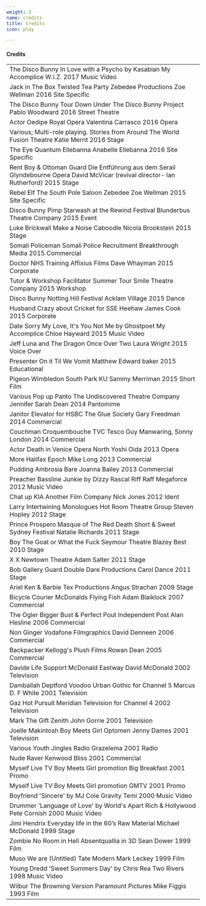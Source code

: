 ```yaml
---
weight: 3
name: credits
title: Credits
icon: play

---
```


#### Credits

<div class="cf f4">
<table class="collapse"><!-- table table-hover -->
<tbody>
<tr class="hover-bg-near-white transition">
<td class="pt3 pb3">
  <span class="db b">The Disco Bunny</span>
  <span class="black">In Love with a Psycho by Kasabian</span>
  <span class="db ttu tracked fw4">My Accomplice</span>
  <span class="db ttu tracked-mega f5 fw5 mb2">W.I.Z.</span>
  <span class="ba b--moon-gray f5 ts1-white bg-light-gray br-pill serif i pa2 ma2">2017</span>
  <span class="ba b--moon-gray f5 ts1-white bg-light-gray br-pill serif i pa2 ml2">Music Video</span>
</td>
</tr>
<tr class="hover-bg-near-white transition">
<td class="pt3 pb3">
  <span class="db b">Jack in The Box</span>
  <span class="black">Twisted Tea Party</span>
  <span class="db ttu tracked fw4">Zebedee Productions</span>
  <span class="db ttu tracked-mega f5 fw5 mb2">Zoe Wellman</span>
  <span class="ba b--moon-gray f5 ts1-white bg-light-gray br-pill serif i pa2 ma2">2016</span>
  <span class="ba b--moon-gray f5 ts1-white bg-light-gray br-pill serif i pa2 ml2">Site Specific</span></td>
</tr>
<tr class="hover-bg-near-white transition">
<td class="pt3 pb3">
  <span class="db b">The Disco Bunny</span>
  <span class="black">Tour Down Under</span>
  <span class="db ttu tracked fw4">The Disco Bunny Project</span>
  <span class="db ttu tracked-mega f5 fw5 mb2">Pablo Woodward</span>
  <span class="ba b--moon-gray f5 ts1-white bg-light-gray br-pill serif i pa2 ma2">2016</span>
  <span class="ba b--moon-gray f5 ts1-white bg-light-gray br-pill serif i pa2 ml2">Street Theatre</span></td>
</tr>
<tr class="hover-bg-near-white transition">
<td class="pt3 pb3">
  <span class="db b">Actor</span>
  <span class="black">Oedipe</span>
  <span class="db ttu tracked fw4">Royal Opera</span>
  <span class="db ttu tracked-mega f5 fw5 mb2">Valentina Carrasco</span>
  <span class="ba b--moon-gray f5 ts1-white bg-light-gray br-pill serif i pa2 ma2">2016</span>
  <span class="ba b--moon-gray f5 ts1-white bg-light-gray br-pill serif i pa2 ml2">Opera</span></td>
</tr>
<tr class="hover-bg-near-white transition">
<td class="pt3 pb3">
  <span class="db b">Various; Multi-role playing.</span>
  <span class="black">Stories from Around The World</span>
  <span class="db ttu tracked fw4">Fusion Theatre</span>
  <span class="db ttu tracked-mega f5 fw5 mb2">Katie Merrit</span>
  <span class="ba b--moon-gray f5 ts1-white bg-light-gray br-pill serif i pa2 ma2">2016</span>
  <span class="ba b--moon-gray f5 ts1-white bg-light-gray br-pill serif i pa2 ml2">Stage</span></td>
</tr>
<tr class="hover-bg-near-white transition">
<td class="pt3 pb3">
  <span class="db b">The Eye</span>
  <span class="black">Quantum</span>
  <span class="db ttu tracked fw4">Ellebanna</span>
  <span class="db ttu tracked-mega f5 fw5 mb2">Anabelle Ellebanna</span>
  <span class="ba b--moon-gray f5 ts1-white bg-light-gray br-pill serif i pa2 ma2">2016</span>
  <span class="ba b--moon-gray f5 ts1-white bg-light-gray br-pill serif i pa2 ml2">Site Specific</span></td>
</tr>
<tr class="hover-bg-near-white transition">
<td class="pt3 pb3">
  <span class="db b">Rent Boy & Ottoman Guard</span>
  <span class="black">Die Entführung aus dem Serail</span>
  <span class="db ttu tracked fw4">Glyndebourne Opera</span>
  <span class="db ttu tracked-mega f5 fw5 mb2">David McVicar (revival director- Ian Rutherford)</span>
  <span class="ba b--moon-gray f5 ts1-white bg-light-gray br-pill serif i pa2 ma2">2015</span>
  <span class="ba b--moon-gray f5 ts1-white bg-light-gray br-pill serif i pa2 ml2">Stage</span></td>
</tr>
<tr class="hover-bg-near-white transition">
<td class="pt3 pb3">
  <span class="db b">Rebel Elf</span>
  <span class="black">The South Pole Saloon</span>
  <span class="db ttu tracked fw4">Zebedee</span>
  <span class="db ttu tracked-mega f5 fw5 mb2">Zoe Wellman</span>
  <span class="ba b--moon-gray f5 ts1-white bg-light-gray br-pill serif i pa2 ma2">2015</span>
  <span class="ba b--moon-gray f5 ts1-white bg-light-gray br-pill serif i pa2 ml2">Site Specific</span></td>
</tr>
<tr class="hover-bg-near-white transition">
<td class="pt3 pb3">
  <span class="db b">Disco Bunny Pimp</span>
  <span class="black">Starwash at the Rewind Festival</span>
  <span class="db ttu tracked fw4">Blunderbus Theatre Company</span>
  <span class="ba b--moon-gray f5 ts1-white bg-light-gray br-pill serif i pa2 ma2">2015</span>
  <span class="ba b--moon-gray f5 ts1-white bg-light-gray br-pill serif i pa2 ml2">Event</span></td>
</tr>
<tr class="hover-bg-near-white transition">
<td class="pt3 pb3">
  <span class="db b">Luke Brickwall</span>
  <span class="black">Make a Noise</span>
  <span class="db ttu tracked fw4">Caboodle</span>
  <span class="db ttu tracked-mega f5 fw5 mb2">Nicola Brookstein</span>
  <span class="ba b--moon-gray f5 ts1-white bg-light-gray br-pill serif i pa2 ma2">2015</span>
  <span class="ba b--moon-gray f5 ts1-white bg-light-gray br-pill serif i pa2 ml2">Stage</span></td>
</tr>
<tr class="hover-bg-near-white transition">
<td class="pt3 pb3">
  <span class="db b">Somali Policeman</span>
  <span class="black">Somali Police Recruitment</span>
  <span class="db ttu tracked fw4">Breakthrough Media</span>
  <span class="ba b--moon-gray f5 ts1-white bg-light-gray br-pill serif i pa2 ma2">2015</span>
  <span class="ba b--moon-gray f5 ts1-white bg-light-gray br-pill serif i pa2 ml2">Commercial</span></td>
</tr>
<tr class="hover-bg-near-white transition">
<td class="pt3 pb3">
  <span class="db b">Doctor</span>
  <span class="black">NHS Training</span>
  <span class="db ttu tracked fw4">Affixius Films</span>
  <span class="db ttu tracked-mega f5 fw5 mb2">Dave Whayman</span>
  <span class="ba b--moon-gray f5 ts1-white bg-light-gray br-pill serif i pa2 ma2">2015</span>
  <span class="ba b--moon-gray f5 ts1-white bg-light-gray br-pill serif i pa2 ml2">Corporate</span></td>
</tr>
<tr class="hover-bg-near-white transition">
<td class="pt3 pb3">
  <span class="db b">Tutor & Workshop Facilitator</span>
  <span class="black">Summer Tour</span>
  <span class="db ttu tracked fw4">Smile Theatre Company</span>
  <span class="ba b--moon-gray f5 ts1-white bg-light-gray br-pill serif i pa2 ma2">2015</span>
  <span class="ba b--moon-gray f5 ts1-white bg-light-gray br-pill serif i pa2 ml2">Workshop</span></td>
</tr>
<tr class="hover-bg-near-white transition">
<td class="pt3 pb3">
  <span class="db b">Disco Bunny</span>
  <span class="black">Notting Hill Festival</span>
  <span class="db ttu tracked fw4">Acklam Village</span>
  <span class="ba b--moon-gray f5 ts1-white bg-light-gray br-pill serif i pa2 ma2">2015</span>
  <span class="ba b--moon-gray f5 ts1-white bg-light-gray br-pill serif i pa2 ml2">Dance</span></td>
</tr>
<tr class="hover-bg-near-white transition">
<td class="pt3 pb3">
  <span class="db b">Husband</span>
  <span class="black">Crazy about Cricket for SSE</span>
  <span class="db ttu tracked fw4">Heehaw</span>
  <span class="db ttu tracked-mega f5 fw5 mb2">James Cook</span>
  <span class="ba b--moon-gray f5 ts1-white bg-light-gray br-pill serif i pa2 ma2">2015</span>
  <span class="ba b--moon-gray f5 ts1-white bg-light-gray br-pill serif i pa2 ml2">Corporate</span></td>
</tr>
<tr class="hover-bg-near-white transition">
<td class="pt3 pb3">
  <span class="db b">Date</span>
  <span class="black">Sorry My Love, It's You Not Me by Ghostpoet</span>
  <span class="db ttu tracked fw4">My Accomplice</span>
  <span class="db ttu tracked-mega f5 fw5 mb2">Chloe Hayward</span>
  <span class="ba b--moon-gray f5 ts1-white bg-light-gray br-pill serif i pa2 ma2">2015</span>
  <span class="ba b--moon-gray f5 ts1-white bg-light-gray br-pill serif i pa2 ml2">Music Video</span></td>
</tr>
<tr class="hover-bg-near-white transition">
<td class="pt3 pb3">
  <span class="db b">Jeff</span>
  <span class="black">Luna and The Dragon</span>
  <span class="db ttu tracked fw4">Once Over Two</span>
  <span class="db ttu tracked-mega f5 fw5 mb2">Laura Wright</span>
  <span class="ba b--moon-gray f5 ts1-white bg-light-gray br-pill serif i pa2 ma2">2015</span>
  <span class="ba b--moon-gray f5 ts1-white bg-light-gray br-pill serif i pa2 ml2">Voice Over</span></td>
</tr>
<tr class="hover-bg-near-white transition">
<td class="pt3 pb3">
  <span class="db b">Presenter</span>
  <span class="black">On it Til We Vomit</span>
  <span class="db ttu tracked-mega f5 fw5 mb2">Matthew Edward baker</span>
  <span class="ba b--moon-gray f5 ts1-white bg-light-gray br-pill serif i pa2 ma2">2015</span>
  <span class="ba b--moon-gray f5 ts1-white bg-light-gray br-pill serif i pa2 ml2">Educational</span></td>
</tr>
<tr class="hover-bg-near-white transition">
<td class="pt3 pb3">
  <span class="db b">Pigeon</span>
  <span class="black">Wimbledon South Park</span>
  <span class="db ttu tracked fw4">KU</span>
  <span class="db ttu tracked-mega f5 fw5 mb2">Sammy Merriman</span>
  <span class="ba b--moon-gray f5 ts1-white bg-light-gray br-pill serif i pa2 ma2">2015</span>
  <span class="ba b--moon-gray f5 ts1-white bg-light-gray br-pill serif i pa2 ml2">Short Film</span></td>
</tr>
<tr class="hover-bg-near-white transition">
<td class="pt3 pb3">
  <span class="db b">Various</span>
  <span class="black">Pop up Panto</span>
  <span class="db ttu tracked fw4">The Undiscovered Theatre Company</span>
  <span class="db ttu tracked-mega f5 fw5 mb2">Jennifer Sarah Dean</span>
  <span class="ba b--moon-gray f5 ts1-white bg-light-gray br-pill serif i pa2 ma2">2014</span>
  <span class="ba b--moon-gray f5 ts1-white bg-light-gray br-pill serif i pa2 ml2">Pantomime</span></td>
</tr>
<tr class="hover-bg-near-white transition">
<td class="pt3 pb3">
  <span class="db b">Janitor</span>
  <span class="black">Elevator for HSBC</span>
  <span class="db ttu tracked fw4">The Glue Society</span>
  <span class="db ttu tracked-mega f5 fw5 mb2">Gary Freedman</span>
  <span class="ba b--moon-gray f5 ts1-white bg-light-gray br-pill serif i pa2 ma2">2014</span>
  <span class="ba b--moon-gray f5 ts1-white bg-light-gray br-pill serif i pa2 ml2">Commercial</span></td>
</tr>
<tr class="hover-bg-near-white transition">
<td class="pt3 pb3">
  <span class="db b">Couchman</span>
  <span class="black">Croquembouche TVC</span>
  <span class="db ttu tracked fw4">Tesco</span>
  <span class="db ttu tracked-mega f5 fw5 mb2">Guy Manwaring, Sonny London</span>
  <span class="ba b--moon-gray f5 ts1-white bg-light-gray br-pill serif i pa2 ma2">2014</span>
  <span class="ba b--moon-gray f5 ts1-white bg-light-gray br-pill serif i pa2 ml2">Commercial</span></td>
</tr>
<tr class="hover-bg-near-white transition">
<td class="pt3 pb3">
  <span class="db b">Actor</span>
  <span class="black">Death in Venice</span>
  <span class="db ttu tracked fw4">Opera North</span>
  <span class="db ttu tracked-mega f5 fw5 mb2">Yoshi Oida</span>
  <span class="ba b--moon-gray f5 ts1-white bg-light-gray br-pill serif i pa2 ma2">2013</span>
  <span class="ba b--moon-gray f5 ts1-white bg-light-gray br-pill serif i pa2 ml2">Opera</span></td>
</tr>
<tr class="hover-bg-near-white transition">
<td class="pt3 pb3">
  <span class="db b">More</span>
  <span class="black">Halifax</span>
  <span class="db ttu tracked fw4">Epoch</span>
  <span class="db ttu tracked-mega f5 fw5 mb2">Mike Long</span>
  <span class="ba b--moon-gray f5 ts1-white bg-light-gray br-pill serif i pa2 ma2">2013</span>
  <span class="ba b--moon-gray f5 ts1-white bg-light-gray br-pill serif i pa2 ml2">Commercial</span></td>
</tr>
<tr class="hover-bg-near-white transition">
<td class="pt3 pb3">
  <span class="db b">Pudding</span>
  <span class="black">Ambrosia</span>
  <span class="db ttu tracked fw4">Bare</span>
  <span class="db ttu tracked-mega f5 fw5 mb2">Joanna Bailey</span>
  <span class="ba b--moon-gray f5 ts1-white bg-light-gray br-pill serif i pa2 ma2">2013</span>
  <span class="ba b--moon-gray f5 ts1-white bg-light-gray br-pill serif i pa2 ml2">Commercial</span></td>
</tr>
<tr class="hover-bg-near-white transition">
<td class="pt3 pb3">
  <span class="db b">Preacher</span>
  <span class="black">Bassline Junkie by Dizzy Rascal</span>
  <span class="db ttu tracked fw4">Riff Raff</span>
  <span class="db ttu tracked-mega f5 fw5 mb2">Megaforce</span>
  <span class="ba b--moon-gray f5 ts1-white bg-light-gray br-pill serif i pa2 ma2">2012</span>
  <span class="ba b--moon-gray f5 ts1-white bg-light-gray br-pill serif i pa2 ml2">Music Video</span></td>
</tr>
<tr class="hover-bg-near-white transition">
<td class="pt3 pb3">
  <span class="db b">Chat up</span>
  <span class="black">KIA</span>
  <span class="db ttu tracked fw4">Another Film Company</span>
  <span class="db ttu tracked-mega f5 fw5 mb2">Nick Jones</span>
  <span class="ba b--moon-gray f5 ts1-white bg-light-gray br-pill serif i pa2 ma2">2012</span>
  <span class="ba b--moon-gray f5 ts1-white bg-light-gray br-pill serif i pa2 ml2">Ident</span></td>
</tr>
<tr class="hover-bg-near-white transition">
<td class="pt3 pb3">
  <span class="db b">Larry</span>
  <span class="black">Intertwining Monologues</span>
  <span class="db ttu tracked fw4">Hot Room Theatre Group</span>
  <span class="db ttu tracked-mega f5 fw5 mb2">Steven Hopley</span>
  <span class="ba b--moon-gray f5 ts1-white bg-light-gray br-pill serif i pa2 ma2">2012</span>
  <span class="ba b--moon-gray f5 ts1-white bg-light-gray br-pill serif i pa2 ml2">Stage</span></td>
</tr>
<tr class="hover-bg-near-white transition">
<td class="pt3 pb3">
  <span class="db b">Prince Prospero</span>
  <span class="black">Masque of The Red Death</span>
  <span class="db ttu tracked fw4">Short & Sweet Sydney Festival</span>
  <span class="db ttu tracked-mega f5 fw5 mb2">Natalie Richards</span>
  <span class="ba b--moon-gray f5 ts1-white bg-light-gray br-pill serif i pa2 ma2">2011</span>
  <span class="ba b--moon-gray f5 ts1-white bg-light-gray br-pill serif i pa2 ml2">Stage</span></td>
</tr>
<tr class="hover-bg-near-white transition">
<td class="pt3 pb3">
  <span class="db b">Boy</span>
  <span class="black">The Goat or What the Fuck</span>
  <span class="db ttu tracked fw4">Seymour Theatre</span>
  <span class="db ttu tracked-mega f5 fw5 mb2">Blazey Best</span>
  <span class="ba b--moon-gray f5 ts1-white bg-light-gray br-pill serif i pa2 ma2">2010</span>
  <span class="ba b--moon-gray f5 ts1-white bg-light-gray br-pill serif i pa2 ml2">Stage</span></td>
</tr>
<tr class="hover-bg-near-white transition">
<td class="pt3 pb3">
  <span class="db b">X</span>
  <span class="black">X</span>
  <span class="db ttu tracked fw4">Newtown Theatre</span>
  <span class="db ttu tracked-mega f5 fw5 mb2">Adam Salter</span>
  <span class="ba b--moon-gray f5 ts1-white bg-light-gray br-pill serif i pa2 ma2">2011</span>
  <span class="ba b--moon-gray f5 ts1-white bg-light-gray br-pill serif i pa2 ml2">Stage</span></td>
</tr>
<tr class="hover-bg-near-white transition">
<td class="pt3 pb3">
  <span class="db b">Bob</span>
  <span class="black">Gallery Guard</span>
  <span class="db ttu tracked fw4">Double Dare Productions</span>
  <span class="db ttu tracked-mega f5 fw5 mb2">Carol Dance</span>
  <span class="ba b--moon-gray f5 ts1-white bg-light-gray br-pill serif i pa2 ma2">2011</span>
  <span class="ba b--moon-gray f5 ts1-white bg-light-gray br-pill serif i pa2 ml2">Stage</span></td>
</tr>
<tr class="hover-bg-near-white transition">
<td class="pt3 pb3">
  <span class="db b">Ariel</span>
  <span class="black">Ken & Barbie</span>
  <span class="db ttu tracked fw4">Tex Productions</span>
  <span class="db ttu tracked-mega f5 fw5 mb2">Angus Strachan</span>
  <span class="ba b--moon-gray f5 ts1-white bg-light-gray br-pill serif i pa2 ma2">2009</span>
  <span class="ba b--moon-gray f5 ts1-white bg-light-gray br-pill serif i pa2 ml2">Stage</span></td>
</tr>
<tr class="hover-bg-near-white transition">
<td class="pt3 pb3">
  <span class="db b">Bicycle Courier</span>
  <span class="black">McDonalds</span>
  <span class="db ttu tracked fw4">Flying Fish</span>
  <span class="db ttu tracked-mega f5 fw5 mb2">Adam Blaiklock</span>
  <span class="ba b--moon-gray f5 ts1-white bg-light-gray br-pill serif i pa2 ma2">2007</span>
  <span class="ba b--moon-gray f5 ts1-white bg-light-gray br-pill serif i pa2 ml2">Commercial</span></td>
</tr>
<tr class="hover-bg-near-white transition">
<td class="pt3 pb3">
  <span class="db b">The Ogler</span>
  <span class="black">Bigger Bust & Perfect Pout</span>
  <span class="db ttu tracked fw4">Independent Post</span>
  <span class="db ttu tracked-mega f5 fw5 mb2">Alan Hesline</span>
  <span class="ba b--moon-gray f5 ts1-white bg-light-gray br-pill serif i pa2 ma2">2006</span>
  <span class="ba b--moon-gray f5 ts1-white bg-light-gray br-pill serif i pa2 ml2">Commercial</span></td>
</tr>
<tr class="hover-bg-near-white transition">
<td class="pt3 pb3">
  <span class="db b">Non Ginger</span>
  <span class="black">Vodafone</span>
  <span class="db ttu tracked fw4">Filmgraphics</span>
  <span class="db ttu tracked-mega f5 fw5 mb2">David Denneen</span>
  <span class="ba b--moon-gray f5 ts1-white bg-light-gray br-pill serif i pa2 ma2">2006</span>
  <span class="ba b--moon-gray f5 ts1-white bg-light-gray br-pill serif i pa2 ml2">Commercial</span></td>
</tr>
<tr class="hover-bg-near-white transition">
<td class="pt3 pb3">
  <span class="db b">Backpacker</span>
  <span class="black">Kellogg's</span>
  <span class="db ttu tracked fw4">Plush Films</span>
  <span class="db ttu tracked-mega f5 fw5 mb2">Rowan Dean</span>
  <span class="ba b--moon-gray f5 ts1-white bg-light-gray br-pill serif i pa2 ma2">2005</span>
  <span class="ba b--moon-gray f5 ts1-white bg-light-gray br-pill serif i pa2 ml2">Commercial</span></td>
</tr>
<tr class="hover-bg-near-white transition">
<td class="pt3 pb3">
  <span class="db b">Davide</span>
  <span class="black">Life Support</span>
  <span class="db ttu tracked fw4">McDonald Eastway</span>
  <span class="db ttu tracked-mega f5 fw5 mb2">David McDonald</span>
  <span class="ba b--moon-gray f5 ts1-white bg-light-gray br-pill serif i pa2 ma2">2002</span>
  <span class="ba b--moon-gray f5 ts1-white bg-light-gray br-pill serif i pa2 ml2">Television</span></td>
</tr>
<tr class="hover-bg-near-white transition">
<td class="pt3 pb3">
  <span class="db b">Damballah</span>
  <span class="black">Deptford Voodoo</span>
  <span class="db ttu tracked fw4">Urban Gothic for Channel 5</span>
  <span class="db ttu tracked-mega f5 fw5 mb2">Marcus D. F White</span>
  <span class="ba b--moon-gray f5 ts1-white bg-light-gray br-pill serif i pa2 ma2">2001</span>
  <span class="ba b--moon-gray f5 ts1-white bg-light-gray br-pill serif i pa2 ml2">Television</span></td>
</tr>
<tr class="hover-bg-near-white transition">
<td class="pt3 pb3">
  <span class="db b">Gaz</span>
  <span class="black">Hot Pursuit</span>
  <span class="db ttu tracked fw4">Meridian Television for Channel 4</span>
  <span class="ba b--moon-gray f5 ts1-white bg-light-gray br-pill serif i pa2 ma2">2002</span>
  <span class="ba b--moon-gray f5 ts1-white bg-light-gray br-pill serif i pa2 ml2">Television</span></td>
</tr>
<tr class="hover-bg-near-white transition">
<td class="pt3 pb3">
  <span class="db b">Mark</span>
  <span class="black">The Gift</span>
  <span class="db ttu tracked fw4">Zenith</span>
  <span class="db ttu tracked-mega f5 fw5 mb2">John Gorrie</span>
  <span class="ba b--moon-gray f5 ts1-white bg-light-gray br-pill serif i pa2 ma2">2001</span>
  <span class="ba b--moon-gray f5 ts1-white bg-light-gray br-pill serif i pa2 ml2">Television</span></td>
</tr>
<tr class="hover-bg-near-white transition">
<td class="pt3 pb3">
  <span class="db b">Joelle Makintosh</span>
  <span class="black">Boy Meets Girl</span>
  <span class="db ttu tracked fw4">Optomen</span>
  <span class="db ttu tracked-mega f5 fw5 mb2">Jenny Dames</span>
  <span class="ba b--moon-gray f5 ts1-white bg-light-gray br-pill serif i pa2 ma2">2001</span>
  <span class="ba b--moon-gray f5 ts1-white bg-light-gray br-pill serif i pa2 ml2">Television</span></td>
</tr>
<tr class="hover-bg-near-white transition">
<td class="pt3 pb3">
  <span class="db b">Various</span>
  <span class="black">Youth Jingles</span>
  <span class="db ttu tracked fw4">Radio Grazelema</span>
  <span class="ba b--moon-gray f5 ts1-white bg-light-gray br-pill serif i pa2 ma2">2001</span>
  <span class="ba b--moon-gray f5 ts1-white bg-light-gray br-pill serif i pa2 ml2">Radio</span></td>
</tr>
<tr class="hover-bg-near-white transition">
<td class="pt3 pb3">
  <span class="db b">Nude Raver</span>
  <span class="black">Kenwood</span>
  <span class="db ttu tracked fw4">Bliss</span>
  <span class="ba b--moon-gray f5 ts1-white bg-light-gray br-pill serif i pa2 ma2">2001</span>
  <span class="ba b--moon-gray f5 ts1-white bg-light-gray br-pill serif i pa2 ml2">Commercial</span></td>
</tr>
<tr class="hover-bg-near-white transition">
<td class="pt3 pb3">
  <span class="db b">Myself</span>
  <span class="black">Live TV Boy Meets Girl promotion</span>
  <span class="db ttu tracked fw4">Big Breakfast</span>
  <span class="ba b--moon-gray f5 ts1-white bg-light-gray br-pill serif i pa2 ma2">2001</span>
  <span class="ba b--moon-gray f5 ts1-white bg-light-gray br-pill serif i pa2 ml2">Promo</span></td>
</tr>
<tr class="hover-bg-near-white transition">
<td class="pt3 pb3">
  <span class="db b">Myself</span>
  <span class="black">Live TV Boy Meets Girl promotion</span>
  <span class="db ttu tracked fw4">GMTV</span>
  <span class="ba b--moon-gray f5 ts1-white bg-light-gray br-pill serif i pa2 ma2">2001</span>
  <span class="ba b--moon-gray f5 ts1-white bg-light-gray br-pill serif i pa2 ml2">Promo</span></td>
</tr>
<tr class="hover-bg-near-white transition">
<td class="pt3 pb3">
  <span class="db b">Boyfriend</span>
  <span class="black">'Sincere' by MJ Cole</span>
  <span class="db ttu tracked fw4">Gravity</span>
  <span class="db ttu tracked-mega f5 fw5 mb2">Temi</span>
  <span class="ba b--moon-gray f5 ts1-white bg-light-gray br-pill serif i pa2 ma2">2000</span>
  <span class="ba b--moon-gray f5 ts1-white bg-light-gray br-pill serif i pa2 ml2">Music Video</span></td>
</tr>
<tr class="hover-bg-near-white transition">
<td class="pt3 pb3">
  <span class="db b">Drummer</span>
  <span class="black">'Language of Love' by World's Apart</span>
  <span class="db ttu tracked fw4">Rich & Hollywood</span>
  <span class="db ttu tracked-mega f5 fw5 mb2">Pete Cornish</span>
  <span class="ba b--moon-gray f5 ts1-white bg-light-gray br-pill serif i pa2 ma2">2000</span>
  <span class="ba b--moon-gray f5 ts1-white bg-light-gray br-pill serif i pa2 ml2">Music Video</span></td>
</tr>
<tr class="hover-bg-near-white transition">
<td class="pt3 pb3">
  <span class="db b">Jimi Hendrix</span>
  <span class="black">Everyday life in the 60’s</span>
  <span class="db ttu tracked fw4">Raw Material</span>
  <span class="db ttu tracked-mega f5 fw5 mb2">Michael McDonald</span>
  <span class="ba b--moon-gray f5 ts1-white bg-light-gray br-pill serif i pa2 ma2">1999</span>
  <span class="ba b--moon-gray f5 ts1-white bg-light-gray br-pill serif i pa2 ml2">Stage</span></td>
</tr>
<tr class="hover-bg-near-white transition">
<td class="pt3 pb3">
  <span class="db b">Zombie</span>
  <span class="black">No Room in Hell</span>
  <span class="db ttu tracked fw4">Absentquallia in 3D</span>
  <span class="db ttu tracked-mega f5 fw5 mb2">Sean Dower</span>
  <span class="ba b--moon-gray f5 ts1-white bg-light-gray br-pill serif i pa2 ma2">1999</span>
  <span class="ba b--moon-gray f5 ts1-white bg-light-gray br-pill serif i pa2 ml2">Film</span></td>
</tr>
<tr class="hover-bg-near-white transition">
<td class="pt3 pb3">
  <span class="db b">Muso</span>
  <span class="black">We are (Untitled)</span>
  <span class="db ttu tracked fw4">Tate Modern</span>
  <span class="db ttu tracked-mega f5 fw5 mb2">Mark Leckey</span>
  <span class="ba b--moon-gray f5 ts1-white bg-light-gray br-pill serif i pa2 ma2">1999</span>
  <span class="ba b--moon-gray f5 ts1-white bg-light-gray br-pill serif i pa2 ml2">Film</span></td>
</tr>
<tr class="hover-bg-near-white transition">
<td class="pt3 pb3">
  <span class="db b">Young Dredd</span>
  <span class="black">'Sweet Summers Day' by Chris Rea</span>
  <span class="db ttu tracked fw4">Two Rivers</span>
  <span class="ba b--moon-gray f5 ts1-white bg-light-gray br-pill serif i pa2 ma2">1998</span>
  <span class="ba b--moon-gray f5 ts1-white bg-light-gray br-pill serif i pa2 ml2">Music Video</span></td>
</tr>
<tr class="hover-bg-near-white transition">
<td class="pt3 pb3">
  <span class="db b">Wilbur</span>
  <span class="black">The Browning Version</span>
  <span class="db ttu tracked fw4">Paramount Pictures</span>
  <span class="db ttu tracked-mega f5 fw5 mb2">Mike Figgis</span>
  <span class="ba b--moon-gray f5 ts1-white bg-light-gray br-pill serif i pa2 ma2">1993</span>
  <span class="ba b--moon-gray f5 ts1-white bg-light-gray br-pill serif i pa2 ml2">Film</span></td>
</tr>
</tbody>
</table>
</div>
